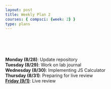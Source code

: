 ```yaml
---
layout: post
title: Weekly Plan 2
courses: { compsci: {week: 2} }
type: plans
---
```


<br> <br> <br> <br>
**Monday (8/28)**: Update repository<br>
**Tuesday (8/29)**: Work on lab journal<br>
**Wednesday (8/30)**: Implementing JS Calculator<br>
**Thursday (8/31)**: Preparing for live review<br>
**<u>Friday (9/1)</u>**: Live review